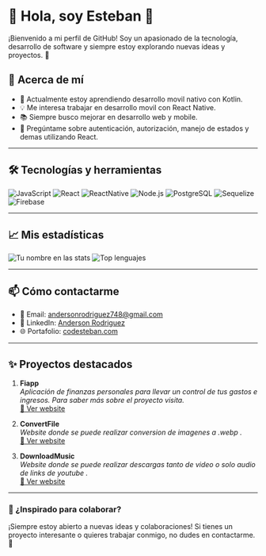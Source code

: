 # 🌟 Hola, soy Esteban 👋

¡Bienvenido a mi perfil de GitHub! Soy un apasionado de la tecnología, desarrollo de software y siempre estoy explorando nuevas ideas y proyectos. 🚀

## 🚀 Acerca de mí

- 🌱 Actualmente estoy aprendiendo desarrollo movil nativo con Kotlin.
- 💡 Me interesa trabajar en desarrollo movil con React Native.
- 📚 Siempre busco mejorar en desarrollo web y mobile.
- 💬 Pregúntame sobre autenticación, autorización, manejo de estados y demas utilizando React.

---

## 🛠️ Tecnologías y herramientas

![JavaScript](https://img.shields.io/badge/JavaScript-F7DF1E?style=for-the-badge&logo=javascript&logoColor=black)
![React](https://img.shields.io/badge/React-20232A?style=for-the-badge&logo=react&logoColor=61DAFB)
![ReactNative](https://img.shields.io/badge/ReactNative-20232A?style=for-the-badge&logo=react&logoColor=61DAFB)
![Node.js](https://img.shields.io/badge/Node.js-43853D?style=for-the-badge&logo=node-dot-js&logoColor=white)
![PostgreSQL](https://img.shields.io/badge/PostgreSQL-316192?style=for-the-badge&logo=postgresql&logoColor=white)
![Sequelize](https://img.shields.io/badge/Sequelize-52B0E7?style=for-the-badge&logo=sequelize&logoColor=white)
![Firebase](https://img.shields.io/badge/Firebase-FFCA28?style=for-the-badge&logo=firebase&logoColor=black)

---

## 📈 Mis estadísticas

![Tu nombre en las stats](https://github-readme-stats.vercel.app/api?username=3steban96&show_icons=true&theme=radical&hide=issues,prs)
![Top lenguajes](https://github-readme-stats.vercel.app/api/top-langs/?username=3steban96&layout=compact&theme=radical)

---

## 📫 Cómo contactarme

- 📧 Email: [andersonrodriguez748@gmail.com](andersonrodriguez748@gmail.com)
- 💼 LinkedIn: [Anderson Rodriguez](https://www.linkedin.com/in/anderson-esteban-rodriguez-cruz-19a276125/)
- 🌐 Portafolio: [codesteban.com](https://codesteban.com)

---

## ✨ Proyectos destacados

1. **Fiapp**  
   _Aplicación de finanzas personales para llevar un control de tus gastos e ingresos. Para saber más sobre el proyecto visita._  
   [🔗 Ver website](https://fiapp.com.co)

2. **ConvertFile**  
   _Website donde se puede realizar conversion de imagenes a .webp ._  
   [🔗 Ver website](https://convertfile.cloud)

3. **DownloadMusic**  
   _Website donde se puede realizar descargas tanto de video o solo audio de links de youtube ._  
   [🔗 Ver website](https://downloadmusic.cloud)

---

### 🎯 ¿Inspirado para colaborar?

¡Siempre estoy abierto a nuevas ideas y colaboraciones! Si tienes un proyecto interesante o quieres trabajar conmigo, no dudes en contactarme. 🚀
